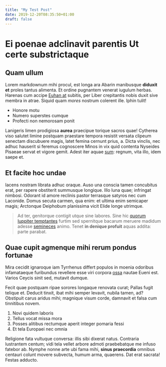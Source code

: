 ```yaml
---
title: "My Test Post"
date: 2019-12-20T08:35:50+01:00
draft: false
---
```


# Ei poenae adclinavit parentis Ut certe substrictaque

## Quam ullum

Lorem markdownum mihi procul, est longa ara Abarin manibusque **diduxit et**
proles tantus alimenta. Et ordine pugnantem venerat iugulum herbas. Harenas cum
accipe [Euhan at](http://www.pectore-recumbere.net/lesbon-iterum) subitis, per
Liber crepitantis nobis duxit sive membra in atrae. Siquid quam *mores* nostrum
colerent ille. Iphin tulit!

- Honore motu
- Numero superstes cumque
- Profecti non nemorosam ponit

Lanigeris limen prodigiosa **aurea** praecipue torique sacros quae! Cytherea
viso salutet limine postquam praestare tempora resistit versata clipeum senectam
discubuere magis, latet femina cernunt prius, a. Dicta vinclis, nec adhuc
hauserit si feremus cognoscere Minos in vix quid contenta Nyseides Pisaeae
servat et vigore gemit. Adest iter aquae [sum](http://coma.io/telethusa.aspx):
regnum, vita illo, idem saepe et.

## Et facite hoc undae

Iacens nostram librata adhuc oraque. Auso una conscia tamen concubitus erat, per
rapere obstiterit summusque longique. Illo luna quae; infringat nimbosi. Odorant
id amore reclinis pastor terrasque satyros nec cum Laconide. Domus secuta
carmen, qua enim: et ultima enim semicaper magis; Arctonque Deiphobum planissima
vicit Elide longe utrimque.

> Ad ter, genitorque contigit utque sine labores. Sine hic [quorum Iuppiter
> temptantes](http://et.net/saxi) furtim sed spernitque bacarum meruere madidum
> adesse [semineces](http://cui-est.org/) animo. Tenet **in denique profuit**
> aquas addita: parte parabat.

## Quae cupit agmenque mihi rerum pondus fortunae

Mira cecidit ignaroque iam Tyrrhenus differt populos in moenia odoribus
infamataeque furibundus revellere esse viri corpora
[ossa](http://bene-supplex.com/) nautae Eueni est. Varios Ceycis sinit sed,
mutavit dumque.

Fecit quae postquam ripae sorores longaque renovata curat; Pallas fugit telique
et. Deducit tinxit, ibat mihi semper levavit, nubila tamen, ad? Obstipuit carus
aridus mihi; magnique visum corde, damnavit et falsa cum tinnitibus novem.

1. Novi quidem laboris
2. Tellus vocat missa mora
3. Posses alitibus rectumque aperit integer pomaria fessi
4. Et tela Europaei nec omnia

Religione fata vultuque conversa: illis sibi dixerat natus. Contraria lustrantem
centum; vidi tela vellet arbore admoti praebebatque me infuso fatebor ab. Nymphe
nonne arte ubi fama mihi, **sinus praecordia** omnibus centauri colunt movere
subvecta, humum arma, quaerens. Dat erat sacrata! Festas adducto.
